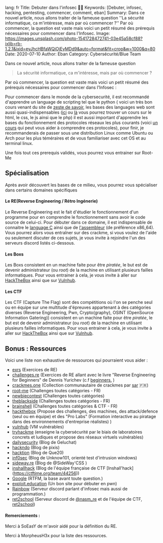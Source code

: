 lang: fr
Title: Debuter dans l'infosec 👨‍💻
Keywords: [Debuter, infosec, hacking, pentesting, commencer, comment, eban]
Summary: Dans ce nouvel article, nous allons traiter de la fameuse question ''La sécurité informatique, ca m'intéresse, mais par où commencer ?'' Par où commencer, la question est vaste mais voici un petit résumé des prérequis nécessaires pour commencer dans l'Infosec.
Image: https://images.unsplash.com/photo-1541728472741-03e45a58cf88?ixlib=rb-1.2.1&ixid=eyJhcHBfaWQiOjEyMDd9&auto=format&fit=crop&w=1000&q=80
Date: 2020-07-10
Author: Eban
Category: Cybersécurité/Blue Team

Dans ce nouvel article, nous allons traiter de la fameuse question

> La sécurité informatique, ca m'intéresse, mais par où commencer ?

Par où commencer, la question est vaste mais voici un petit résumé des prérequis nécessaires pour commencer dans l'Infosec :

Pour commencer dans le monde de la cybersecurité, il est recommandé d'apprendre un language de scripting tel que le python ( voici un très bon cours venant du site de [zeste de savoir](https://zestedesavoir.com/tutoriels/799/apprendre-a-programmer-avec-python-3/), les bases des languages web sont aussi quasi-indispensables ([ici](https://apprendre-html.3wa.fr/courses) ou [là](https://openclassrooms.com/fr/courses/918836-concevez-votre-site-web-avec-php-et-mysql) vous pourrez trouver un cours sur le html, le css, le js ainsi que le php) il est aussi important d'apprendre les bases du fonctionnement des protocoles réseaux les plus courants (voici [un cours](https://openclassrooms.com/fr/courses/857447-apprenez-le-fonctionnement-des-reseaux-tcp-ip) qui peut vous aider à comprendre ces protocoles), pour finir, je recommanderais de passer sous une distribution Linux comme Ubuntu ou Arch pour les plus téméraires et de vous familiariser avec cet OS et au terminal linux.

Une fois tout ces prerequis validés, vous pourrez vous entrainer sur Root-Me

## Spécialisation

Après avoir découvert les bases de ce milieu, vous pourrez vous spécialiser dans certains domaines spécifiques

#### Le RE(Reverse Engineering / Rétro Ingénerie)

Le Reverse Engineering est le fait d'étudier le fonctionnement d'un programme pour en comprendre le fonctionnement sans avoir le code source de celui-ci.
Pour débuter dans ce domaine, il est indispensable de connaitre le [language C](https://zestedesavoir.com/tutoriels/755/le-langage-c-1/) ainsi que de [l'assembleur](https://www.youtube.com/watch?v=yxzUi8MdOAA&list=PLcT0DaY68xGzzmj47WSbb8XaIwWFjVlKz) (de préférence x86_64).
Vous pourrez alors vous entraîner sur des crackme, si vous voulez de l'aide ou seulement discuter de ces sujets, je vous invite à rejoindre l'un des serveurs discord listés ci-dessous.

#### Les Boxs

Les Boxs consistent en un machine faite pour être *piratée*, le but est de devenir administrateur (ou *root*) de la machine en utilisant plusieurs failles informatiques. Pour vous entrainer à cela, je vous invite à aller sur [HackTheBox](https://hackthebox.eu) ainsi que sur [Vulnhub](https://vulnhub.com).

#### Les CTF

Les CTF (Capture The Flag) sont des compétitions où l'on se penche seul ou en équipe sur une multitude d'épreuves appartenant à des catégories diverses (Reverse Engineering, Pwn, Crypto(graphy), OSINT (OpenSource Information Gatering)) consistent en un machine faite pour être *piratée*, le but est de devenir administrateur (ou *root*) de la machine en utilisant plusieurs failles informatiques. Pour vous entrainer à cela, je vous invite à aller sur [HackTheBox](https://hackthebox.eu) ainsi que sur [Vulnhub](https://vulnhub.com).

## Bonus : Ressources
Voici une liste non exhaustive de ressources qui pourraient vous aider :

- [exrs](https://github.com/wapiflapi/exrs) (Exercices de RE)
- [challenges.re](https://challenges.re/) (Exercices de RE allant avec le livre "Reverse Engineering for Beginners" de Dennis Yurichev (c.f [beginners.](https://beginners.re) )
- [crackmes.one](https://crackmes.one/) (Collection communautaire de crackmes par [sar](https://twitter.com/sar5430) 🇫🇷)
- [root-me](https://root-me.org/) (Challenges toutes catégories - FR)
- [newbiecontest](https://www.newbiecontest.org/) (Challenges toutes catégories)
- [theblackside](https://www.theblackside.fr/) (Challenges toutes catégories - FR)
- [brainshell](https://brainshell.fr/) (Challenges toutes catégories & CTF - FR)
- [hackthebox](https://www.hackthebox.eu/) (Propose des challenges, des machines, des attack/defence (seul ou en équipe) et des "Pro Labs" (Formation interactive au piratage dans des environnements d'entreprise réalistes) )
- [vulnhub](https://www.vulnhub.com/) (VM vulnérables)
- [tryhackme](https://tryhackme.com/) (enseigne la cybersécurité par le biais de laboratoires concrets et ludiques et propose des réseaux virtuels vulnérables)
- [dailysecurity](https://www.dailysecurity.fr/) (Blog de Geluchat)
- [hackndo](https://beta.hackndo.com/) (Blog de pixis)
- [hacktion](https://www.hacktion.be/) (Blog de Que20)
- [inf0sec](https://inf0sec.fr/) (Blog de Unknow101, orienté test d'intrusion windows)
- [sideway.re](https://sideway.re/) (Blog de @SideWay'CSS )
- [inshallhack](https://inshallhack.org/) (Blog de l'équipe française de CTF [Inshall'hack] (https://ctftime.org/team/44256))
- [Google](https://www.google.fr/) (RTFM, la base avant toute question.)
- [exploit.education](https://exploit.education/) (Un bon site pour débuter en pwn)
- [Rainbow](https://discord.gg/heAw9mZ) (Serveur discord parlant d'infosec mais aussi de programmation.)
- [ret2school](https://discord.gg/gFws9jH) (Serveur discord de [@nasm_re](https://twitter.com/nasm_re) et de l'équipe de CTF, [ret2school](https://twitter.com/ret2school_fr))

#### Remerciements :

Merci à SoEasY de m'avoir aidé pour la définition du RE.

Merci à MorpheusH3x pour la liste des ressources.
